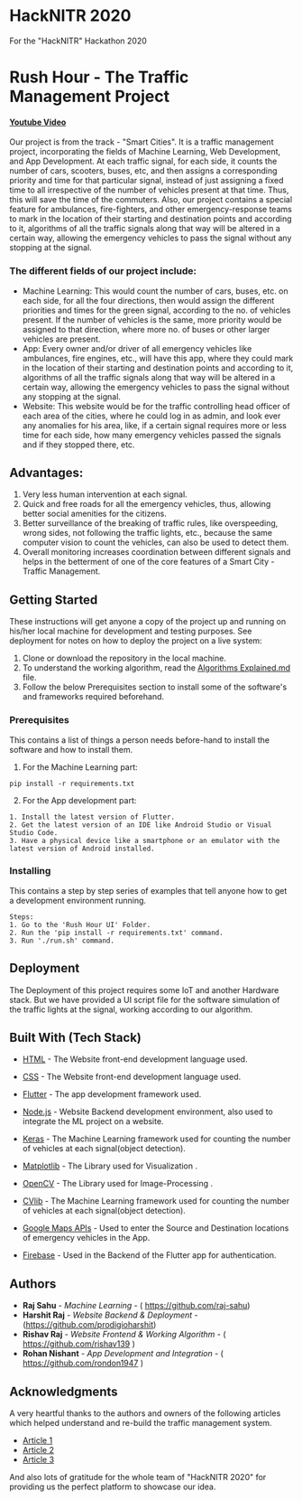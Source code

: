 # HackNITR 2020

For the "HackNITR" Hackathon 2020

# Rush Hour - The Traffic Management Project
#### [Youtube Video](https://www.youtube.com/watch?v=U_qCg5pbLYY&feature=youtu.be&ab_channel=RishavRaj)
Our project is from the track - "Smart Cities". It is a traffic management project, incorporating the fields of Machine Learning, Web Development, and App Development. At each traffic signal, for each side, it counts the number of cars, scooters, buses, etc, and then assigns a corresponding priority and time for that particular signal, instead of just assigning a fixed time to all irrespective of the number of vehicles present at that time. Thus, this will save the time of the commuters. Also, our project contains a special feature for ambulances, fire-fighters, and other emergency-response teams to mark in the location of their starting and destination points and according to it, algorithms of all the traffic signals along that way will be altered in a certain way, allowing the emergency vehicles to pass the signal without any stopping at the signal.

### The different fields of our project include:

- Machine Learning: This would count the number of cars, buses, etc. on each side, for all the four directions, then would assign the different priorities and times for the green signal, according to the no. of vehicles present. If the number of vehicles is the same, more priority would be assigned to that direction, where more no. of buses or other larger vehicles are present.
- App: Every owner and/or driver of all emergency vehicles like ambulances, fire engines, etc., will have this app, where they could mark in the location of their starting and destination points and according to it, algorithms of all the traffic signals along that way will be altered in a certain way, allowing the emergency vehicles to pass the signal without any stopping at the signal.
- Website: This website would be for the traffic controlling head officer of each area of the cities, where he could log in as admin, and look ever any anomalies for his area, like, if a certain signal requires more or less time for each side, how many emergency vehicles passed the signals and if they stopped there, etc.

## Advantages:

1. Very less human intervention at each signal.
2. Quick and free roads for all the emergency vehicles, thus, allowing better social amenities for the citizens.
3. Better surveillance of the breaking of traffic rules, like overspeeding, wrong sides, not following the traffic lights, etc., because the same computer vision to count the vehicles, can also be used to detect them.
4. Overall monitoring increases coordination between different signals and helps in the betterment of one of the core features of a Smart City - Traffic Management.

## Getting Started

These instructions will get anyone a copy of the project up and running on his/her local machine for development and testing purposes. See deployment for notes on how to deploy the project on a live system:

1. Clone or download the repository in the local machine.
2. To understand the working algorithm, read the [Algorithms Explained.md](Algorithm%20Explained.md) file.
3. Follow the below Prerequisites section to install some of the software's and frameworks required beforehand.

### Prerequisites

This contains a list of things a person needs before-hand to install the software and how to install them.

1. For the Machine Learning part:

```
pip install -r requirements.txt
```

2. For the App development part:

```
1. Install the latest version of Flutter.
2. Get the latest version of an IDE like Android Studio or Visual Studio Code.
3. Have a physical device like a smartphone or an emulator with the latest version of Android installed.
```

### Installing

This contains a step by step series of examples that tell anyone how to get a development environment running.

```
Steps:
1. Go to the 'Rush Hour UI' Folder.
2. Run the 'pip install -r requirements.txt' command.
3. Run './run.sh' command.
```

## Deployment

The Deployment of this project requires some IoT and another Hardware stack. But we have provided a UI script file for the software simulation of the traffic lights at the signal, working according to our algorithm.

## Built With (Tech Stack)

- [HTML](https://www.w3schools.com/html/) - The Website front-end development language used.

- [CSS](https://www.w3schools.com/css/) - The Website front-end development language used.

- [Flutter](https://flutter.dev/) - The app development framework used.

- [Node.js](https://nodejs.org/) - Website Backend development environment, also used to integrate the ML project on a website.

- [Keras](https://keras.io/) - The Machine Learning framework used for counting the number of vehicles at each signal(object detection).

- [Matplotlib](https://matplotlib.org/) - The Library used for Visualization .

- [OpenCV](https://docs.opencv.org/master/d0/de3/tutorial_py_intro.html) - The Library used for Image-Processing .

- [CVlib](https://www.cvlib.net/) - The Machine Learning framework used for counting the number of vehicles at each signal(object detection).

- [Google Maps APIs](https://developers.google.com/maps/documentation) - Used to enter the Source and Destination locations of emergency vehicles in the App.

- [Firebase](https://firebase.google.com/) - Used in the Backend of the Flutter app for authentication.

## Authors

- **Raj Sahu** - _Machine Learning_ - ( https://github.com/raj-sahu)
- **Harshit Raj** - _Website Backend & Deployment_ - (https://github.com/prodigioharshit)
- **Rishav Raj** - _Website Frontend & Working Algorithm_ - ( https://github.com/rishav139 )
- **Rohan Nishant** - _App Development and Integration_ - ( https://github.com/rondon1947 )

## Acknowledgments

A very heartful thanks to the authors and owners of the following articles which helped understand and re-build the traffic management system.

- [Article 1](https://ieeexplore.ieee.org/document/5234418)
- [Article 2](https://www.researchgate.net/publication/323549873_Intelligent_Traffic_Management_System_for_Smart_Cities/citation/download)
- [Article 3](https://www.researchgate.net/publication/275341735_Real_Time_Optimized_Traffic_Management_Algorithm_for_Intelligent_Transportation_Systems)

And also lots of gratitude for the whole team of "HackNITR 2020" for providing us the perfect platform to showcase our idea.
